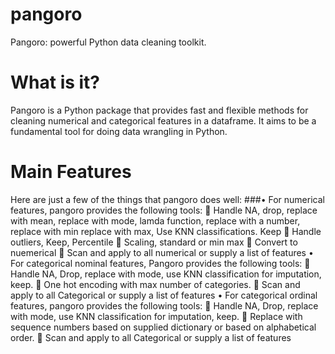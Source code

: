 # pangoro
Pangoro: powerful Python data cleaning toolkit.

# What is it?
Pangoro is a Python package that provides fast and flexible methods for cleaning numerical and categorical features in a dataframe. It aims to be a fundamental tool for doing data wrangling in Python.

# Main Features
Here are just a few of the things that pangoro does well:
###•	For numerical features, pangoro provides the following tools:
	Handle NA, drop, replace with mean, replace with mode, lamda function, replace with a number, replace with min replace with max, Use KNN classifications. Keep
	Handle outliers, Keep, Percentile
	Scaling, standard or min max
	Convert to nuemerical
	Scan and apply to all numerical or supply a list of features
•	For categorical nominal features, Pangoro provides the following tools:
	Handle NA, Drop, replace with mode, use KNN classification for imputation, keep.
	One hot encoding with max number of categories.
	Scan and apply to all Categorical or supply a list of features
•	For categorical ordinal features, pangoro provides the following tools:
	Handle NA, Drop, replace with mode, use KNN classification for imputation, keep.
	Replace with sequence numbers based on supplied dictionary or based on alphabetical order.
	Scan and apply to all Categorical or supply a list of features
